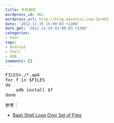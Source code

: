 ```yaml
---
title: 手机装机
wordpress_id: 462
wordpress_url: http://blog.easoncxz.com/?p=462
date: '2012-11-19 15:00:03 +1300'
date_gmt: '2012-11-19 03:00:03 +1300'
categories:
- User
tags:
- Android
- Shell
- ADB
comments: []
---
```

<pre lang="VIM script">FILES=./*.apk
for f in $FILES
do
    adb install $f
done</pre>
<p>参考：</p>
<ul>
<li><a href="http://www.cyberciti.biz/faq/bash-loop-over-file/">Bash Shell Loop Over Set of Files</a></li>
</ul>
